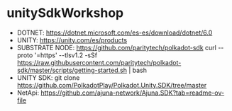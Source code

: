 # unitySdkWorkshop

- DOTNET: https://dotnet.microsoft.com/es-es/download/dotnet/6.0
- UNITY: https://unity.com/es/products
- SUBSTRATE NODE: https://github.com/paritytech/polkadot-sdk
      curl --proto '=https' --tlsv1.2 -sSf https://raw.githubusercontent.com/paritytech/polkadot-sdk/master/scripts/getting-started.sh | bash
- UNITY SDK:
      git clone https://github.com/PolkadotPlay/Polkadot.Unity.SDK/tree/master
- NetApi:
      https://github.com/ajuna-network/Ajuna.SDK?tab=readme-ov-file
